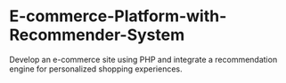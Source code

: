 # E-commerce-Platform-with-Recommender-System
Develop an e-commerce site using PHP and integrate a recommendation engine for personalized shopping experiences.
